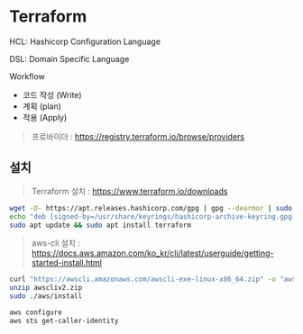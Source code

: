 # Terraform

HCL: Hashicorp Configuration Language

DSL: Domain Specific Language

Workflow

- 코드 작성 (Write)
- 계획 (plan)
- 적용 (Apply)

> 프로바이더 : https://registry.terraform.io/browse/providers

## 설치

> Terraform 설치 : https://www.terraform.io/downloads

``` bash
wget -O- https://apt.releases.hashicorp.com/gpg | gpg --dearmor | sudo tee /usr/share/keyrings/hashicorp-archive-keyring.gpg
echo "deb [signed-by=/usr/share/keyrings/hashicorp-archive-keyring.gpg] https://apt.releases.hashicorp.com $(lsb_release -cs) main" | sudo tee /etc/apt/sources.list.d/hashicorp.list
sudo apt update && sudo apt install terraform
```

> aws-cli 설치 : https://docs.aws.amazon.com/ko_kr/cli/latest/userguide/getting-started-install.html

``` bash
curl "https://awscli.amazonaws.com/awscli-exe-linux-x86_64.zip" -o "awscliv2.zip"
unzip awscliv2.zip
sudo ./aws/install
```

``` bash
aws configure
aws sts get-caller-identity
```